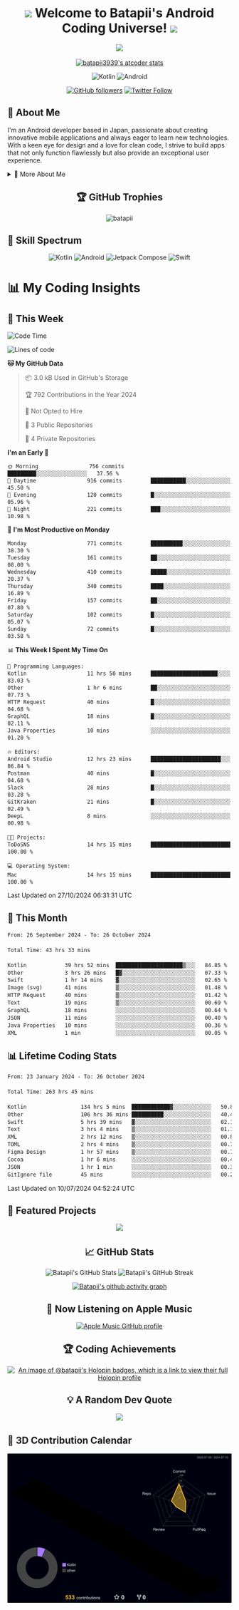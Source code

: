 <h1 align="center">
  <img src="https://media.giphy.com/media/hvRJCLFzcasrR4ia7z/giphy.gif" width="28">
  Welcome to Batapii's Android Coding Universe!
  <img src="https://media.giphy.com/media/hvRJCLFzcasrR4ia7z/giphy.gif" width="28">
</h1>

<p align="center">
  <img src="https://readme-typing-svg.herokuapp.com/?lines=Android+Developer+in+Japan;Always%20learning%20new%20things&font=Fira%20Code&center=true&width=440&height=45&color=f75c7e&vCenter=true&size=22">
</p>

<div align="center">

[![batapii3939's atcoder stats](https://atcoder-readme-stats.vercel.app/stats/batapii3939?theme=dark&show_history=5&width=450)](https://github.com/iwbc-mzk/atcoder-readme-stats)

![Kotlin](https://img.shields.io/badge/Kotlin-★☆☆☆☆☆☆☆☆☆-brightgreen)
![Android](https://img.shields.io/badge/Android-★☆☆☆☆☆☆☆☆☆-brightgreen)

  
[![GitHub followers](https://img.shields.io/github/followers/batapii?style=social)](https://github.com/batapii)
[![Twitter Follow](https://img.shields.io/twitter/follow/batapii?style=social)](https://twitter.com/batapii3939)

</div>

## 🚀 About Me
I'm an Android developer based in Japan, passionate about creating innovative mobile applications and always eager to learn new technologies. With a keen eye for design and a love for clean code, I strive to build apps that not only function flawlessly but also provide an exceptional user experience.

<details>
<summary>🌟 More About Me</summary>

- 🔭 I'm currently working on revolutionizing mobile productivity apps
- 🌱 I'm currently learning Kotlin Multiplatform and Jetpack Compose
- 👯 I'm looking to collaborate on open-source Android projects

</details>

<h2 align="center">🏆 GitHub Trophies</h2>
<p align="center">
  <img src="https://github-profile-trophy.vercel.app/?username=batapii&theme=nord&column=7&no-frame=true&no-bg=true&rank=SECRET,SSS,SS,S,AAA,AA,A,B,C,?" alt="batapii" />
</p>

## 🌈 Skill Spectrum

<div align="center">

![Kotlin](https://img.shields.io/badge/Kotlin-0095D5?style=for-the-badge&logo=kotlin&logoColor=white)
![Android](https://img.shields.io/badge/Android-3DDC84?style=for-the-badge&logo=android&logoColor=white)
![Jetpack Compose](https://img.shields.io/badge/Jetpack%20Compose-4285F4?style=for-the-badge&logo=jetpackcompose&logoColor=white)
![Swift](https://img.shields.io/badge/Swift-FA7343?style=for-the-badge&logo=swift&logoColor=white)

</div>


# 📊 My Coding Insights

## 📅 This Week
<!--START_SECTION:waka-week-->
![Code Time](http://img.shields.io/badge/Code%20Time-263%20hrs%2045%20mins-blue)

![Lines of code](https://img.shields.io/badge/From%20Hello%20World%20I%27ve%20Written-143.9%20thousand%20lines%20of%20code-blue)

**🐱 My GitHub Data** 

> 📦 3.0 kB Used in GitHub's Storage 
 > 
> 🏆 792 Contributions in the Year 2024
 > 
> 🚫 Not Opted to Hire
 > 
> 📜 3 Public Repositories 
 > 
> 🔑 4 Private Repositories 
 > 
**I'm an Early 🐤** 

```text
🌞 Morning                756 commits         █████████░░░░░░░░░░░░░░░░   37.56 % 
🌆 Daytime                916 commits         ███████████░░░░░░░░░░░░░░   45.50 % 
🌃 Evening                120 commits         █░░░░░░░░░░░░░░░░░░░░░░░░   05.96 % 
🌙 Night                  221 commits         ███░░░░░░░░░░░░░░░░░░░░░░   10.98 % 
```
📅 **I'm Most Productive on Monday** 

```text
Monday                   771 commits         ██████████░░░░░░░░░░░░░░░   38.30 % 
Tuesday                  161 commits         ██░░░░░░░░░░░░░░░░░░░░░░░   08.00 % 
Wednesday                410 commits         █████░░░░░░░░░░░░░░░░░░░░   20.37 % 
Thursday                 340 commits         ████░░░░░░░░░░░░░░░░░░░░░   16.89 % 
Friday                   157 commits         ██░░░░░░░░░░░░░░░░░░░░░░░   07.80 % 
Saturday                 102 commits         █░░░░░░░░░░░░░░░░░░░░░░░░   05.07 % 
Sunday                   72 commits          █░░░░░░░░░░░░░░░░░░░░░░░░   03.58 % 
```


📊 **This Week I Spent My Time On** 

```text
💬 Programming Languages: 
Kotlin                   11 hrs 50 mins      █████████████████████░░░░   83.03 % 
Other                    1 hr 6 mins         ██░░░░░░░░░░░░░░░░░░░░░░░   07.73 % 
HTTP Request             40 mins             █░░░░░░░░░░░░░░░░░░░░░░░░   04.68 % 
GraphQL                  18 mins             █░░░░░░░░░░░░░░░░░░░░░░░░   02.11 % 
Java Properties          10 mins             ░░░░░░░░░░░░░░░░░░░░░░░░░   01.20 % 

🔥 Editors: 
Android Studio           12 hrs 23 mins      ██████████████████████░░░   86.84 % 
Postman                  40 mins             █░░░░░░░░░░░░░░░░░░░░░░░░   04.68 % 
Slack                    28 mins             █░░░░░░░░░░░░░░░░░░░░░░░░   03.28 % 
GitKraken                21 mins             █░░░░░░░░░░░░░░░░░░░░░░░░   02.49 % 
DeepL                    8 mins              ░░░░░░░░░░░░░░░░░░░░░░░░░   00.98 % 

🐱‍💻 Projects: 
ToDoSNS                  14 hrs 15 mins      █████████████████████████   100.00 % 

💻 Operating System: 
Mac                      14 hrs 15 mins      █████████████████████████   100.00 % 
```


 Last Updated on 27/10/2024 06:31:31 UTC
<!--END_SECTION:waka-week-->

## 📅 This Month
<!--START_SECTION:wakamonth-->

```txt
From: 26 September 2024 - To: 26 October 2024

Total Time: 43 hrs 33 mins

Kotlin            39 hrs 52 mins  █████████████████████▒░░░   84.85 %
Other             3 hrs 26 mins   █▓░░░░░░░░░░░░░░░░░░░░░░░   07.33 %
Swift             1 hr 14 mins    ▓░░░░░░░░░░░░░░░░░░░░░░░░   02.65 %
Image (svg)       41 mins         ▒░░░░░░░░░░░░░░░░░░░░░░░░   01.48 %
HTTP Request      40 mins         ▒░░░░░░░░░░░░░░░░░░░░░░░░   01.42 %
Text              19 mins         ▒░░░░░░░░░░░░░░░░░░░░░░░░   00.69 %
GraphQL           18 mins         ░░░░░░░░░░░░░░░░░░░░░░░░░   00.64 %
JSON              11 mins         ░░░░░░░░░░░░░░░░░░░░░░░░░   00.40 %
Java Properties   10 mins         ░░░░░░░░░░░░░░░░░░░░░░░░░   00.36 %
XML               1 min           ░░░░░░░░░░░░░░░░░░░░░░░░░   00.05 %
```

<!--END_SECTION:wakamonth-->

## 📊 Lifetime Coding Stats

<!--START_SECTION:wakaalltime-->

```txt
From: 23 January 2024 - To: 26 October 2024

Total Time: 263 hrs 45 mins

Kotlin                 134 hrs 5 mins  ████████████▓░░░░░░░░░░░░   50.84 %
Other                  106 hrs 36 mins ██████████░░░░░░░░░░░░░░░   40.42 %
Swift                  5 hrs 39 mins   ▓░░░░░░░░░░░░░░░░░░░░░░░░   02.15 %
Text                   3 hrs 4 mins    ▒░░░░░░░░░░░░░░░░░░░░░░░░   01.17 %
XML                    2 hrs 12 mins   ▒░░░░░░░░░░░░░░░░░░░░░░░░   00.83 %
TOML                   2 hrs 4 mins    ▒░░░░░░░░░░░░░░░░░░░░░░░░   00.78 %
Figma Design           1 hr 57 mins    ▒░░░░░░░░░░░░░░░░░░░░░░░░   00.74 %
Cocoa                  1 hr 6 mins     ░░░░░░░░░░░░░░░░░░░░░░░░░   00.42 %
JSON                   1 hr 1 min      ░░░░░░░░░░░░░░░░░░░░░░░░░   00.39 %
GitIgnore file         45 mins         ░░░░░░░░░░░░░░░░░░░░░░░░░   00.29 %
```

<!--END_SECTION:wakaalltime-->

Last Updated on 10/07/2024 04:52:24 UTC

## 🌟 Featured Projects

<div align="center">
  <a href="https://github.com/batapii/ToDoSNS">
    <img src="https://github-readme-stats.vercel.app/api/pin/?username=batapii&repo=ToDoSNS&theme=radical" />
  </a>

## 📈 GitHub Stats

<div align="center">
  <img src="https://github-readme-stats.vercel.app/api?username=batapii&show_icons=true&theme=radical" alt="Batapii's GitHub Stats" />
  <img src="https://github-readme-streak-stats.herokuapp.com/?user=batapii&theme=radical" alt="Batapii's GitHub Streak" />
  
[![Batapii's github activity graph](https://github-readme-activity-graph.vercel.app/graph?username=batapii&theme=react-dark)](https://github.com/ashutosh00710/github-readme-activity-graph)
</div>

## 🎵 Now Listening on Apple Music

<div align="center">
  
[![Apple Music GitHub profile](https://music-profile.rayriffy.com/theme/dark.svg?uid=001005.6598667d2ffd4a10a4f429edd0ba24c4.1156)](https://github.com/rayriffy/apple-music-github-profile)

</div>


## 🏆 Coding Achievements

<div align="center">

[![An image of @batapii's Holopin badges, which is a link to view their full Holopin profile](https://holopin.me/batapii)](https://holopin.io/@batapii)

</div>

## 💡 A Random Dev Quote

<div align="center">

![](https://quotes-github-readme.vercel.app/api?type=horizontal&theme=radical)

</div>

</div>

## 🚀 3D Contribution Calendar

<div align="center">
  
![](./profile-3d-contrib/profile-night-rainbow.svg)

</div>
